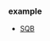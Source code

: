 ### example
- [SQB](https://sqb.uz/structure/?srsltid=AfmBOoqQHqZoOk1dquHclvrWQB0LjCHmHyoxA7if4HuhVeXeZpTXUXyf)
